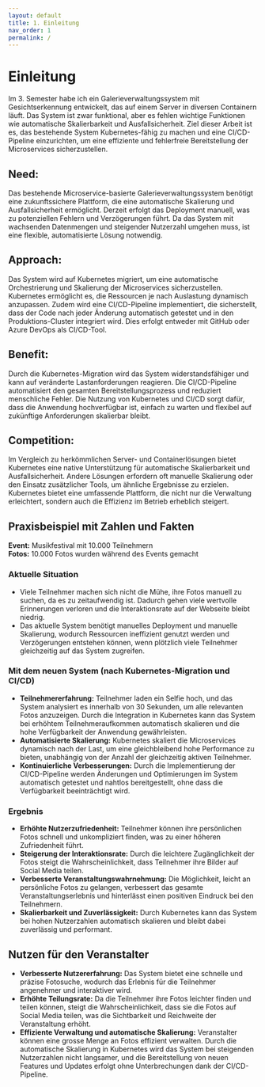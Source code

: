 ```yaml
---
layout: default
title: 1. Einleitung
nav_order: 1
permalink: /
---
```

# Einleitung

Im 3. Semester habe ich ein Galerieverwaltungssystem mit Gesichtserkennung entwickelt, das auf einem Server in diversen Containern läuft. Das System ist zwar funktional, aber es fehlen wichtige Funktionen wie automatische Skalierbarkeit und Ausfallsicherheit. Ziel dieser Arbeit ist es, das bestehende System Kubernetes-fähig zu machen und eine CI/CD-Pipeline einzurichten, um eine effiziente und fehlerfreie Bereitstellung der Microservices sicherzustellen.

## Need:
Das bestehende Microservice-basierte Galerieverwaltungssystem benötigt eine zukunftssichere Plattform, die eine automatische Skalierung und Ausfallsicherheit ermöglicht. Derzeit erfolgt das Deployment manuell, was zu potenziellen Fehlern und Verzögerungen führt. Da das System mit wachsenden Datenmengen und steigender Nutzerzahl umgehen muss, ist eine flexible, automatisierte Lösung notwendig.

## Approach:
Das System wird auf Kubernetes migriert, um eine automatische Orchestrierung und Skalierung der Microservices sicherzustellen. Kubernetes ermöglicht es, die Ressourcen je nach Auslastung dynamisch anzupassen. Zudem wird eine CI/CD-Pipeline implementiert, die sicherstellt, dass der Code nach jeder Änderung automatisch getestet und in den Produktions-Cluster integriert wird. Dies erfolgt entweder mit GitHub oder Azure DevOps als CI/CD-Tool.

## Benefit:
Durch die Kubernetes-Migration wird das System widerstandsfähiger und kann auf veränderte Lastanforderungen reagieren. Die CI/CD-Pipeline automatisiert den gesamten Bereitstellungsprozess und reduziert menschliche Fehler. Die Nutzung von Kubernetes und CI/CD sorgt dafür, dass die Anwendung hochverfügbar ist, einfach zu warten und flexibel auf zukünftige Anforderungen skalierbar bleibt.

## Competition:
Im Vergleich zu herkömmlichen Server- und Containerlösungen bietet Kubernetes eine native Unterstützung für automatische Skalierbarkeit und Ausfallsicherheit. Andere Lösungen erfordern oft manuelle Skalierung oder den Einsatz zusätzlicher Tools, um ähnliche Ergebnisse zu erzielen. Kubernetes bietet eine umfassende Plattform, die nicht nur die Verwaltung erleichtert, sondern auch die Effizienz im Betrieb erheblich steigert.


## Praxisbeispiel mit Zahlen und Fakten

**Event:** Musikfestival mit 10.000 Teilnehmern  
**Fotos:** 10.000 Fotos wurden während des Events gemacht

### Aktuelle Situation
- Viele Teilnehmer machen sich nicht die Mühe, ihre Fotos manuell zu suchen, da es zu zeitaufwendig ist. Dadurch gehen viele wertvolle Erinnerungen verloren und die Interaktionsrate auf der Webseite bleibt niedrig.
- Das aktuelle System benötigt manuelles Deployment und manuelle Skalierung, wodurch Ressourcen ineffizient genutzt werden und Verzögerungen entstehen können, wenn plötzlich viele Teilnehmer gleichzeitig auf das System zugreifen.

### Mit dem neuen System (nach Kubernetes-Migration und CI/CD)
- **Teilnehmererfahrung:** Teilnehmer laden ein Selfie hoch, und das System analysiert es innerhalb von 30 Sekunden, um alle relevanten Fotos anzuzeigen. Durch die Integration in Kubernetes kann das System bei erhöhtem Teilnehmeraufkommen automatisch skalieren und die hohe Verfügbarkeit der Anwendung gewährleisten.
- **Automatisierte Skalierung:** Kubernetes skaliert die Microservices dynamisch nach der Last, um eine gleichbleibend hohe Performance zu bieten, unabhängig von der Anzahl der gleichzeitig aktiven Teilnehmer.
- **Kontinuierliche Verbesserungen:** Durch die Implementierung der CI/CD-Pipeline werden Änderungen und Optimierungen im System automatisch getestet und nahtlos bereitgestellt, ohne dass die Verfügbarkeit beeinträchtigt wird.

### Ergebnis
- **Erhöhte Nutzerzufriedenheit:** Teilnehmer können ihre persönlichen Fotos schnell und unkompliziert finden, was zu einer höheren Zufriedenheit führt.
- **Steigerung der Interaktionsrate:** Durch die leichtere Zugänglichkeit der Fotos steigt die Wahrscheinlichkeit, dass Teilnehmer ihre Bilder auf Social Media teilen.
- **Verbesserte Veranstaltungswahrnehmung:** Die Möglichkeit, leicht an persönliche Fotos zu gelangen, verbessert das gesamte Veranstaltungserlebnis und hinterlässt einen positiven Eindruck bei den Teilnehmern.
- **Skalierbarkeit und Zuverlässigkeit:** Durch Kubernetes kann das System bei hohen Nutzerzahlen automatisch skalieren und bleibt dabei zuverlässig und performant.

## Nutzen für den Veranstalter
- **Verbesserte Nutzererfahrung:** Das System bietet eine schnelle und präzise Fotosuche, wodurch das Erlebnis für die Teilnehmer angenehmer und interaktiver wird.
- **Erhöhte Teilungsrate:** Da die Teilnehmer ihre Fotos leichter finden und teilen können, steigt die Wahrscheinlichkeit, dass sie die Fotos auf Social Media teilen, was die Sichtbarkeit und Reichweite der Veranstaltung erhöht.
- **Effiziente Verwaltung und automatische Skalierung:** Veranstalter können eine grosse Menge an Fotos effizient verwalten. Durch die automatische Skalierung in Kubernetes wird das System bei steigenden Nutzerzahlen nicht langsamer, und die Bereitstellung von neuen Features und Updates erfolgt ohne Unterbrechungen dank der CI/CD-Pipeline.